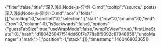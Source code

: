 {"filter":false,"title":"深入浅出Node-js-异步I-O.md","tooltip":"/source/_posts/深入浅出Node-js-异步I-O.md","ace":{"folds":[],"scrolltop":0,"scrollleft":0,"selection":{"start":{"row":0,"column":0},"end":{"row":0,"column":0},"isBackwards":false},"options":{"guessTabSize":true,"useWrapMode":false,"wrapToView":true},"firstLineState":0},"hash":"d180425047f514dd60f7e778a8f9392c87948958","undoManager":{"mark":-1,"position":-1,"stack":[]},"timestamp":1460468033651}